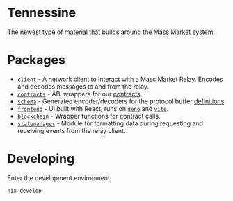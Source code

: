 <!--
SPDX-FileCopyrightText: 2024 Mass Labs

SPDX-License-Identifier: Unlicense
-->

# Tennessine

The newest type of [material](https://en.wikipedia.org/wiki/Tennessine) that
builds around the [Mass Market](https://mass.market) system.

# Packages

- [`client`](packages/client) - A network client to interact with a Mass Market
  Relay. Encodes and decodes messages to and from the relay.
- [`contracts`](packages/contracts) - ABI wrappers for our
  [contracts](https://github.com/masslbs/contracts)
- [`schema`](packages/schema) - Generated encoder/decoders for the protocol
  buffer [definitions](https://github.com/masslbs/network-schema).
- [`frontend`](packages/frontend) - UI built with React, runs on
  [`deno`](https://deno.com/) and [`vite`](https://vite.dev/).
- [`blockchain`](packages/blockchain) - Wrapper functions for contract calls.
- [`statemanager`](packages/statemanager) - Module for formatting data during
  requesting and receiving events from the relay client.

# Developing

Enter the development environment

```bash
nix develop
```

